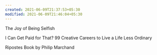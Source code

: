 ```yaml
---
created: 2021-06-09T21:37:53+05:30
modified: 2021-06-09T21:46:04+05:30
---
```


The Joy of Being Selfish


I Can Get Paid for That? 99 Creative Careers to Live a Life Less Ordinary

Ripostes
Book by Philip Marchand
